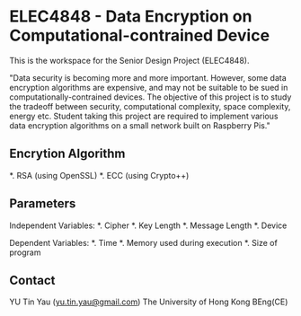 ELEC4848 - Data Encryption on Computational-contrained Device
=============================================================

This is the workspace for the Senior Design Project (ELEC4848).

"Data security is becoming more and more important. However, some data encryption algorithms are expensive, and may not be suitable to be sued in computationally-contrained devices. The objective of this project is to study the tradeoff between security, computational complexity, space complexity, energy etc.
Student taking this project are required to implement various data encryption algorithms on a small network built on Raspberry Pis."

Encrytion Algorithm
-------------------

*. RSA (using OpenSSL)
*. ECC (using Crypto++)

Parameters
----------
Independent Variables:
*. Cipher
*. Key Length
*. Message Length
*. Device

Dependent Variables:
*. Time
*. Memory used during execution
*. Size of program

Contact
-------
YU Tin Yau (yu.tin.yau@gmail.com)
The University of Hong Kong
BEng(CE)